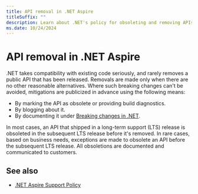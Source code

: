 ```yaml
---
title: API removal in .NET Aspire
titleSuffix: ""
description: Learn about .NET's policy for obsoleting and removing APIs.
ms.date: 10/24/2024
---
```


# API removal in .NET Aspire

.NET takes compatibility with existing code seriously, and rarely removes a public API that has been released. Removals are made only when there are no other reasonable alternatives. Where such breaking changes can't be avoided, mitigations are publicized in advance using the following means:

- By marking the API as obsolete or providing build diagnostics.
- By blogging about it.
- By documenting it under [Breaking changes in .NET](breaking-changes.md).

In most cases, an API that shipped in a long-term support (LTS) release is obsoleted in the subsequent LTS release before it's removed. In rare cases, based on business needs, exceptions are made to obsolete an API before the subsequent LTS release. All obsoletions are documented and communicated to customers.

## See also

- [.NET Aspire Support Policy](https://dotnet.microsoft.com/platform/support/policy/aspire)
